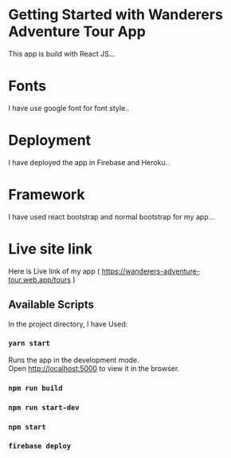 # Getting Started with Wanderers Adventure Tour App

This app is build with React JS...

# Fonts
I have use google font for font style..

# Deployment
I have deployed the app in Firebase and Heroku..

# Framework
I have used react bootstrap and normal bootstrap for my app...

# Live site link
Here is Live link of my app ( https://wanderers-adventure-tour.web.app/tours )




## Available Scripts

In the project directory, I have Used:

### `yarn start`

Runs the app in the development mode.\
Open [http://localhost:5000](http://localhost:5000) to view it in the browser.

### `npm run build`
### `npm run start-dev`
### `npm start`
### `firebase deploy`




